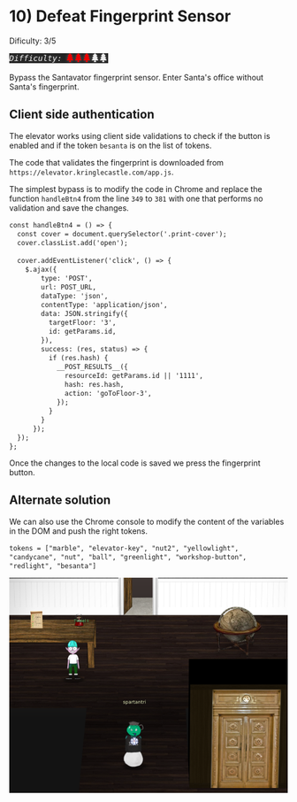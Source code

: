 # 10) Defeat Fingerprint Sensor
Dificulty: 3/5

![Difficulty](../../img/Dificulty3.png)

Bypass the Santavator fingerprint sensor. Enter Santa's office without Santa's fingerprint.

## Client side authentication
The elevator works using client side validations to check if the button is enabled and if the token `besanta` is on the list of tokens.

The code that validates the fingerprint is downloaded from `https://elevator.kringlecastle.com/app.js`.

The simplest bypass is to modify the code in Chrome and replace the function `handleBtn4` from the line `349` to `381` with one that performs no validation and save the changes.
```
const handleBtn4 = () => {
  const cover = document.querySelector('.print-cover');
  cover.classList.add('open');

  cover.addEventListener('click', () => {
    $.ajax({
        type: 'POST',
        url: POST_URL,
        dataType: 'json',
        contentType: 'application/json',
        data: JSON.stringify({ 
          targetFloor: '3',
          id: getParams.id,
        }),
        success: (res, status) => {
          if (res.hash) {
            __POST_RESULTS__({
              resourceId: getParams.id || '1111',
              hash: res.hash,
              action: 'goToFloor-3',
            });
          }
        }
      });
  });
};
```

Once the changes to the local code is saved we press the fingerprint button.

## Alternate solution
We can also use the Chrome console to modify the content of the variables in the DOM and push the right tokens.
```
tokens = ["marble", "elevator-key", "nut2", "yellowlight", "candycane", "nut", "ball", "greenlight", "workshop-button", "redlight", "besanta"]
```

![Solution](10-Defeat-Fingerprint-Sensor-solution.png)